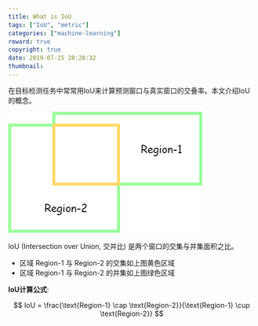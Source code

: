 ```yaml
---
title: What is IoU
tags: ["IoU", "metric"]
categories: ["machine-learning"]
reward: true
copyright: true
date: 2019-07-15 20:20:32
thumbnail:
---
```




在目标检测任务中常常用IoU来计算预测窗口与真实窗口的交叠率。本文介绍IoU的概念。

<!--more-->

![](./what-is-IoU/featured.png)

IoU (Intersection over Union, 交并比) 是两个窗口的交集与并集面积之比。

+ 区域 Region-1 与 Region-2 的交集如上图黄色区域
+ 区域 Region-1 与 Region-2 的并集如上图绿色区域

**IoU计算公式**:


$$
IoU = \frac{\text{Region-1} \cap \text{Region-2}}{\text{Region-1} \cup \text{Region-2}}
$$

